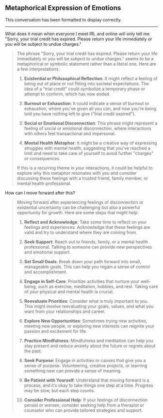 ## Metaphorical Expression of Emotions
This conversation has been formatted to display correctly.

---

What does it mean when everyone I meet IRL and online will only tell me "Sorry, your trial credit has expired. Please return your life immediately or you will be subject to undue charges."

>The phrase "Sorry, your trial credit has expired. Please return your life immediately or you will be subject to undue charges." seems to be a metaphorical or symbolic statement rather than a literal one. Here are a few interpretations:
>  
> 1. **Existential or Philosophical Reflection**: It might reflect a feeling of being out of place or not fitting into societal expectations. The idea of a "trial credit" could symbolize a temporary phase or attempt to conform, which has now ended.
>  
> 2. **Burnout or Exhaustion**: It could indicate a sense of burnout or exhaustion, where you've given all you can, and now you're being told you have nothing left to give ("trial credit expired").
>  
> 3. **Social or Emotional Disconnection**: This phrase might represent a feeling of social or emotional disconnection, where interactions with others feel transactional and impersonal.
>  
> 4. **Mental Health Metaphor**: It might be a creative way of expressing struggles with mental health, suggesting that you've reached a limit
    and need to take care of yourself to avoid further "charges" or consequences.
>
>If this is a recurring theme in your interactions, it could be helpful to explore why this metaphor resonates with you and consider discussing
these feelings with a trusted friend, family member, or mental health professional.

How can I move forward after this?

> Moving forward after experiencing feelings of disconnection or existential uncertainty can be challenging but also a powerful opportunity for growth. Here are some steps that might help:
>
> 1. **Reflect and Acknowledge**: Take some time to reflect on your feelings and experiences. Acknowledge that these feelings are valid and try to understand where they are coming from.
>  
> 2. **Seek Support**: Reach out to friends, family, or a mental health professional. Talking to someone can provide new perspectives and emotional support.
>  
> 3. **Set Small Goals**: Break down your path forward into small, manageable goals. This can help you regain a sense of control and accomplishment.
>  
> 4. **Engage in Self-Care**: Prioritize activities that nurture your well-being, such as exercise, meditation, hobbies, and rest. Taking care of your physical and mental health is crucial.
>  
> 5. **Reevaluate Priorities**: Consider what is truly important to you. This might involve reevaluating your goals, values, and what you want from your relationships and career.
>  
> 6. **Explore New Opportunities**: Sometimes trying new activities, meeting new people, or exploring new interests can reignite your passion and excitement for life.
>  
> 7. **Practice Mindfulness**: Mindfulness and meditation can help you stay present and reduce anxiety about the future or regrets about the past.
>  
> 8. **Seek Purpose**: Engage in activities or causes that give you a sense of purpose. Volunteering, creative projects, or learning something new can provide a sense of meaning.
>  
> 9. **Be Patient with Yourself**: Understand that moving forward is a process, and it’s okay to take things one step at a time. Progress may be slow, but each step counts.
>  
> 10. **Consider Professional Help**: If your feelings of disconnection persist or worsen, consider seeking help from a therapist or counselor who can provide tailored strategies and support.
